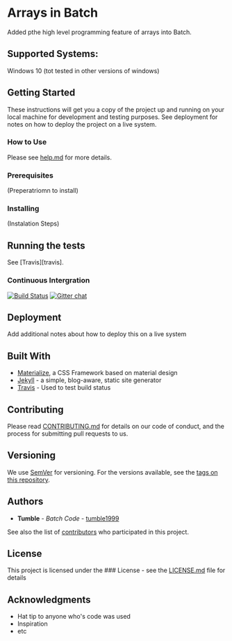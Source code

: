 # Arrays in Batch

Added pthe high level programming feature of arrays into Batch.

## Supported Systems:
Windows 10 (tot tested in other versions of windows)

## Getting Started
These instructions will get you a copy of the project up and running on your local machine for development and testing purposes. See deployment for notes on how to deploy the project on a live system.

### How to Use
Please see [help.md](batch-array/help.md) for more details.

### Prerequisites
(Preperatriomn to install)

### Installing
(Instalation Steps)

## Running the tests
See [Travis][travis].

### Continuous Intergration
[![Build Status](https://travis-ci.org/tumble1999/batch-arrays.svg?branch=master)](https://travis-ci.org/tumblenet/repository-template)
[![Gitter chat](https://badges.gitter.im/tumble1999/batch-arrays.png)](https://gitter.im/tumble1999/batch-arrays)

## Deployment
Add additional notes about how to deploy this on a live system

## Built With
* [Materialize](http://materializecss.com/), a CSS Framework based on material design
* [Jekyll](http://jekyllrb.com/) -  a simple, blog-aware, static site generator
* [Travis](https://travis-ci.org) - Used to test build status

## Contributing
Please read [CONTRIBUTING.md](CONTRIBUTING.md) for details on our code of conduct, and the process for submitting pull requests to us.

## Versioning
We use [SemVer](http://semver.org/) for versioning. For the versions available, see the [tags on this repository](https://github.com/tumble1999/batch-arrays/tags).

## Authors
* **Tumble** - *Batch Code* - [tumble1999](https://github.com/tumble1999)

See also the list of [contributors](https://github.com/tumble1999/batch-arrays/contributors) who participated in this project.

## License
This project is licensed under the ### License - see the [LICENSE.md](LICENSE.md) file for details

## Acknowledgments
* Hat tip to anyone who's code was used
* Inspiration
* etc
